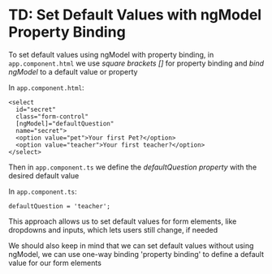 # TD: Set Default Values with ngModel Property Binding

To set default values using ngModel with property binding, in `app.component.html` we use _square brackets []_ for property binding and _bind ngModel_ to a default value or property

In `app.component.html`:

```
<select
  id="secret"
  class="form-control"
  [ngModel]="defaultQuestion"
  name="secret">
  <option value="pet">Your first Pet?</option>
  <option value="teacher">Your first teacher?</option>
</select>
```

Then in `app.component.ts` we define the _defaultQuestion property_ with the desired default value

In `app.component.ts`:

`defaultQuestion = 'teacher';`

This approach allows us to set default values for form elements, like dropdowns and inputs, which lets users still change, if needed

We should also keep in mind that we can set default values without using ngModel, we can use one-way binding 'property binding' to define a default value for our form elements
